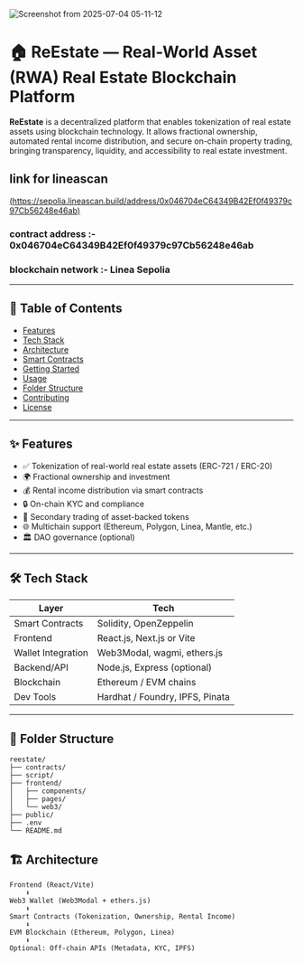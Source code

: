 ![Screenshot from 2025-07-04 05-11-12](https://github.com/user-attachments/assets/5269361b-362e-45fc-a152-755a736612af)

# 🏠 ReEstate — Real-World Asset (RWA) Real Estate Blockchain Platform

**ReEstate** is a decentralized platform that enables tokenization of real estate assets using blockchain technology. It allows fractional ownership, automated rental income distribution, and secure on-chain property trading, bringing transparency, liquidity, and accessibility to real estate investment.

## link for lineascan

 [(https://sepolia.lineascan.build/address/0x046704eC64349B42Ef0f49379c97Cb56248e46ab)](https://sepolia.lineascan.build/address/0x046704eC64349B42Ef0f49379c97Cb56248e46ab)

### contract address :- 0x046704eC64349B42Ef0f49379c97Cb56248e46ab

### blockchain network :- Linea Sepolia

---

## 📌 Table of Contents

- [Features](#-features)
- [Tech Stack](#-tech-stack)
- [Architecture](#-architecture)
- [Smart Contracts](#-smart-contracts)
- [Getting Started](#-getting-started)
- [Usage](#-usage)
- [Folder Structure](#-folder-structure)
- [Contributing](#-contributing)
- [License](#-license)

---

## ✨ Features

- ✅ Tokenization of real-world real estate assets (ERC-721 / ERC-20)
- 🌍 Fractional ownership and investment
- 💰 Rental income distribution via smart contracts
- 🔒 On-chain KYC and compliance
- 🔄 Secondary trading of asset-backed tokens
- 🌐 Multichain support (Ethereum, Polygon, Linea, Mantle, etc.)
- 🏛 DAO governance (optional)

---

## 🛠 Tech Stack

| Layer | Tech |
|------|------|
| Smart Contracts | Solidity, OpenZeppelin |
| Frontend | React.js, Next.js or Vite |
| Wallet Integration | Web3Modal, wagmi, ethers.js |
| Backend/API | Node.js, Express (optional) |
| Blockchain | Ethereum / EVM chains |
| Dev Tools | Hardhat / Foundry, IPFS, Pinata |

---

## 📁 Folder Structure
```
reestate/
├── contracts/            
├── script/               
├── frontend/             
│   ├── components/
│   ├── pages/
│   └── web3/             
├── public/               
├── .env                 
└── README.md   

```

## 🏗 Architecture

```text
Frontend (React/Vite)
    ⬇
Web3 Wallet (Web3Modal + ethers.js)
    ⬇
Smart Contracts (Tokenization, Ownership, Rental Income)
    ⬇
EVM Blockchain (Ethereum, Polygon, Linea)
    ⬇
Optional: Off-chain APIs (Metadata, KYC, IPFS)
